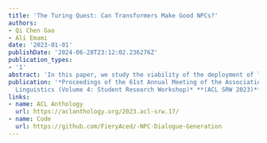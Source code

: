 ```yaml
---
title: 'The Turing Quest: Can Transformers Make Good NPCs?'
authors:
- Qi Chen Gao
- Ali Emami
date: '2023-01-01'
publishDate: '2024-06-28T23:12:02.236276Z'
publication_types:
- '1'
abstract: 'In this paper, we study the viability of the deployment of language models towards non-playable character (NPC) scripts, by introducing a novel pipeline for the automatic construction of NPC scripts using Transformer-based believable scripts for a variety of game genres and specifications. In addition, we propose a self-diagnosis method inspired by previous work to develop language models, tailored specifically to desirable NPC qualities such as coherency, believability, and degree of repetition. Finally, we propose a new benchmark, called The Turing Quest, which we use to show that the pipeline, when applied to GPT-3, can generate for a variety of game genres and contexts, NPC scripts that can fool judges in thinking they have been written by humans. We believe that these findings can greatly benefit both the gaming industry and its global community of users, since many current games continue to base their NPCs on manually-curated scripts that are resource-demanding and may curb the immersiveness and enjoyment of the user.'
publication: '*Proceedings of the 61st Annual Meeting of the Association for Computational
  Linguistics (Volume 4: Student Research Workshop)* **(ACL SRW 2023)**'
links: 
- name: ACL Anthology
  url: https://aclanthology.org/2023.acl-srw.17/
- name: Code
  url: https://github.com/FieryAced/-NPC-Dialogue-Generation
---
```

